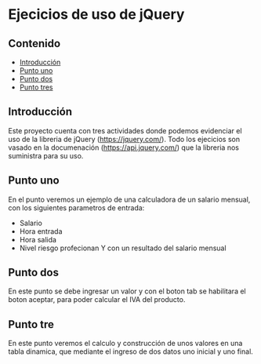 Ejecicios de uso de jQuery
======================

## Contenido ##

- [Introducción](#introducción)
- [Punto uno](#punto-uno)
- [Punto dos](#punto-dos)
- [Punto tres](#punto-tres)

## Introducción ##

Este proyecto cuenta con tres actividades donde podemos evidenciar el uso de la libreria de jQuery (https://jquery.com/). Todo los ejecicios son vasado en la documenación (https://api.jquery.com/) que la libreria nos suministra para su uso.

## Punto uno ##
En el punto veremos un ejemplo de una calculadora de un salario mensual, con los siguientes parametros de entrada:
* Salario
* Hora entrada
* Hora salida
* Nivel riesgo profecionan
Y con un resultado del salario mensual 

## Punto dos ##
En este punto se debe ingresar un valor y con el boton tab se habilitara el boton aceptar, para poder calcular el IVA del producto.

## Punto tre ##
En este punto veremos el calculo y construcción de unos valores en una tabla dinamica, que mediante el ingreso de dos datos uno inicial y uno final.
